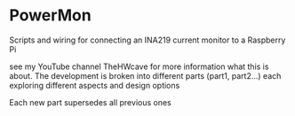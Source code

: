 # PowerMon
Scripts and wiring for connecting an INA219 current monitor to a Raspberry Pi

see my YouTube channel TheHWcave for more information what this is about. 
The development is broken into different parts (part1, part2...) each exploring 
different aspects and design options

Each new part supersedes all previous ones 


